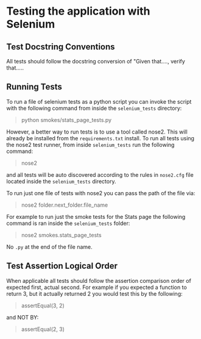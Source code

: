 # Testing the application with Selenium

## Test Docstring Conventions
All tests should follow the docstring conversion of "Given that...., verify that.....

## Running Tests
To run a file of selenium tests as a python script you can invoke the script with the following command from inside the `selenium_tests` directory:
> python smokes/stats_page_tests.py

However, a better way to run tests is to use a tool called nose2. This will already be installed from the `requirements.txt` install.
To run all tests using the nose2 test runner, from inside `selenium_tests` run the following command:
> nose2

and all tests will be auto discovered according to the rules in `nose2.cfg` file located inside the `selenium_tests` directory.

To run just one file of tests with nose2 you can pass the path of the file via:
>nose2 folder.next_folder.file_name

For example to run just the smoke tests for the Stats page the following command is ran inside the `selenium_tests` folder:
> nose2 smokes.stats_page_tests

No `.py` at the end of the file name.


## Test Assertion Logical Order

When applicable all tests should follow the assertion comparison order of expected first, actual second. For example if you expected a function to return 3, but it actually returned 2 you would test this by the following:

> assertEqual(3, 2)

and NOT BY:

> assertEqual(2, 3)
